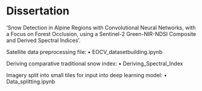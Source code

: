 # Dissertation

‘Snow Detection in Alpine Regions with Convolutional Neural Networks, with a Focus on Forest Occlusion, using a Sentinel-2 Green-NIR-NDSI Composite and Derived Spectral Indices’.


Satellite data preprocessing file:
• EOCV_datasetbuilding.ipynb

Deriving comparative traditional snow index:
• Deriving_Spectral_Index

Imagery split into small tiles for input into deep learning model:
• Data_splitting.ipynb
